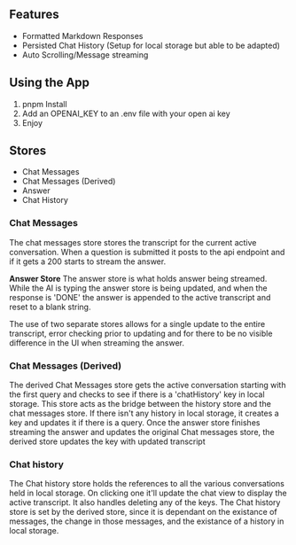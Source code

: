 ## Features
 - Formatted Markdown Responses
 - Persisted Chat History (Setup for local storage but able to be adapted)
 - Auto Scrolling/Message streaming
 
## Using the App
1. pnpm Install
2. Add an OPENAI_KEY to an .env file with your open ai key
3. Enjoy


## Stores
- Chat Messages 
- Chat Messages (Derived)
- Answer
- Chat History

### Chat Messages
The chat messages store stores the transcript for the current active conversation. 
When a question is submitted it posts to the api endpoint and if it gets a 200 starts to stream the answer.

**Answer Store**
The answer store is what holds answer being streamed. While the AI is typing the answer store is being updated, and when the response is 'DONE' the answer is appended to the active transcript and reset to a blank string. 

The use of two separate stores allows for a single update to the entire transcript, error checking prior to updating and for there to be no visible difference in the UI when streaming the answer. 

### Chat Messages (Derived)
The derived Chat Messages store gets the active conversation starting with the first query and checks to see if there is a 'chatHistory' key in local storage. This store acts as the bridge between the history store and the chat messages store. If there isn't any history in local storage, it creates a key and updates it if there is a query. Once the answer store finishes streaming the answer and updates the original Chat messages store, the derived store updates the key with updated transcript

### Chat history 
The Chat history store holds the references to all the various conversations held in local storage. On clicking one it'll update the chat view to display the active transcript. 
It also handles deleting any of the keys. The Chat history store is set by the derived store, since it is dependant on the existance of messages, the change in those messages, and the existance of a history in local storage. 




